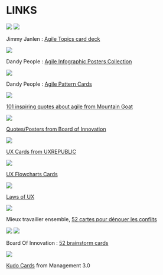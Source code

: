# LINKS

![](Agile-Topics-Cards2.jpg)
![](Agile-Topics-Cards1.jpg)

Jimmy Janlen : [Agile Topics card deck](https://blog.crisp.se/2015/10/08/jimmyjanlen/agile-topics-card-deck)

![](dandy-people-collection.jpg)

Dandy People : [Agile Infographic Posters Collection]( https://dandypeople.com/blog/agile-explained-infographic-posters-collection/)

![](Agile-Pattern-Cards.jpg)

Dandy People : [Agile Pattern Cards](https://media.dandypeople.com/2018/02/free-Pattern-Cards-Print-2018.pdf)

![](101-agile-quotes.jpg)

[101 inspiring quotes about agile from Mountain Goat](https://www.mountaingoatsoftware.com/email-tips)

![](board-of-innovation3.jpg)

[Quotes/Posters from Board of Innovation](https://www.boardofinnovation.com/tools/innovation-posters/)

![](ux-methodcards.jpg)

[UX Cards from UXREPUBLIC ](https://www.ux-republic.com/boutique/)

![](ux-flowcharts.png)

[UX Flowcharts Cards](https://www.uxflowcharts.com/)

![](law-of-pragnanz.jpg)

[Laws of UX](https://lawsofux.com/)

![](Mieux-Travailler-Ensemble.jpg)

Mieux travailler ensemble, [52 cartes pour dénouer les conflits](http://www.outilsetpratiquedelamediation.com/?page_id=6812)

![](board-of-innovation1.jpg)
![](board-of-innovation2.jpg)

Board Of Innovation : [52 brainstorm cards](https://www.boardofinnovation.com/tools/brainstorm-cards/)

![](kudo-cards.jpg)

[Kudo Cards](https://management30.com/shop/kudo-cards/) from Management 3.0